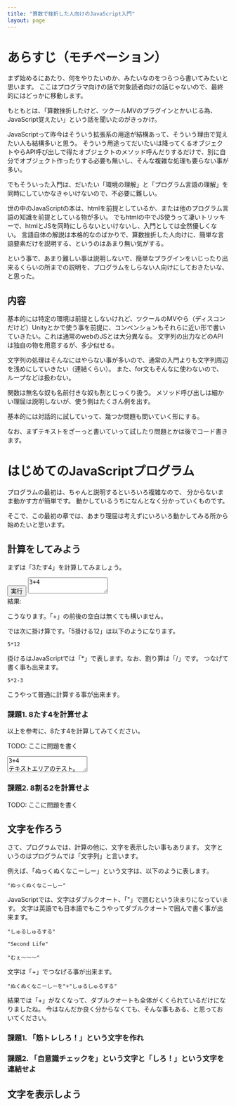 ```yaml
---
title: "算数で挫折した人向けのJavaScript入門"
layout: page
---
```


<link rel="stylesheet" href="https://cdnjs.cloudflare.com/ajax/libs/codemirror/5.35.0/codemirror.css" />
<script src="https://cdnjs.cloudflare.com/ajax/libs/codemirror/5.35.0/codemirror.js"></script>
<script src="https://cdnjs.cloudflare.com/ajax/libs/codemirror/5.35.0/mode/javascript/javascript.js"></script>
<style>
        .CodeMirror { height: auto; border: 1px solid #ddd; }
</style>

<script type="text/javascript" src="https://rawgit.com/karino2/js-introduction/master/scripts/env.js"></script>
<script>
  document.body.onload = function() {
    var idlist = ["ex1"];
    setupAll(idlist);
  }
</script>

# あらすじ（モチベーション）

まず始めるにあたり、何をやりたいのか、みたいなのをつらつら書いてみたいと思います。
ここはプログラマ向けの話で対象読者向けの話じゃないので、最終的にはどっかに移動します。

もともとは、「算数挫折したけど、ツクールMVのプラグインとかいじる為、JavaScript覚えたい」という話を聞いたのがきっかけ。

JavaScriptって昨今はそういう拡張系の用途が結構あって、そういう理由で覚えたい人も結構多いと思う。
そういう用途ってだいたいは降ってくるオブジェクトやらAPI呼び出しで得たオブジェクトのメソッド呼んだりするだけで、別に自分でオブジェクト作ったりする必要も無いし、そんな複雑な処理も要らない事が多い。

でもそういった入門は、だいたい「環境の理解」と「プログラム言語の理解」を同時にしていかなきゃいけないので、不必要に難しい。

世の中のJavaScriptの本は、htmlを前提としているか、または他のプログラム言語の知識を前提としている物が多い。
でもhtmlの中でJS使うって凄いトリッキーで、htmlとJSを同時にしらないといけないし、入門としては全然優しくない。
言語自体の解説は本格的なのばかりで、算数挫折した人向けに、簡単な言語要素だけを説明する、というのはあまり無い気がする。

という事で、あまり難しい事は説明しないで、簡単なプラグインをいじったり出来るくらいの所までの説明を、プログラムをしらない人向けにしておきたいな、と思った。

## 内容

基本的には特定の環境は前提としないけれど、ツクールのMVやら（ディスコンだけど）Unityとかで使う事を前提に、コンベンションもそれらに近い形で書いていきたい。これは通常のwebのJSとは大分異なる。
文字列の出力などのAPIは独自の物を用意するが、多少似せる。

文字列の処理はそんなにはやらない事が多いので、通常の入門よりも文字列周辺を浅めにしていきたい（連結くらい）。
また、for文もそんなに使わないので、ループなどは扱わない。

関数は無名な奴も名前付きな奴も割とじっくり扱う。
メソッド呼び出しは細かい理屈は説明しないが、使う側はたくさん例を出す。

基本的には対話的に試していって、幾つか問題も問いていく形にする。

なお、まずテキストをざーっと書いていって試したり問題とかは後でコード書きます。

# はじめてのJavaScriptプログラム

プログラムの最初は、ちゃんと説明するといろいろ複雑なので、
分からないまま動かす方が簡単です。
動かしているうちになんとなく分かっていくものです。

そこで、この最初の章では、あまり理屈は考えずにいろいろ動かしてみる所から始めたいと思います。

## 計算をしてみよう

まずは「3たす4」を計算してみましょう。

<input type="button" id="ex1-button" value="実行" />
<textarea id="ex1-tarea">
3+4
</textarea><br>
結果: <span id="ex1-console"></span>

こうなります。「+」の前後の空白は無くても構いません。

では次に掛け算です。「5掛ける12」は以下のようになります。

```
5*12
```

掛けるはJavaScriptでは「*」で表します。なお、割り算は「/」です。
つなげて書く事も出来ます。

```
5*2-3
```

こうやって普通に計算する事が出来ます。


### 課題1. 8たす4を計算せよ

以上を参考に、8たす4を計算してみてください。

TODO: ここに問題を書く

<textarea>
3+4
テキストエリアのテスト。
</textarea>

### 課題2. 8割る2を計算せよ

TODO: ここに問題を書く


## 文字を作ろう

さて、プログラムでは、計算の他に、文字を表示したい事もあります。
文字というのはプログラムでは「文字列」と言います。

例えば、「ぬっくぬくなこーしー」という文字は、以下のように表します。

```
"ぬっくぬくなこーしー"
```

JavaScriptでは、文字はダブルクオート、「"」で囲むという決まりになっています。
文字は英語でも日本語でもこうやってダブルクオートで囲んで書く事が出来ます。

```
"しゅるしゅるする"
```

```
"Second Life"
```

```
"むぇ〜〜〜"
```

文字は「+」でつなげる事が出来ます。

```
"ぬくぬくなこーしーを"+"しゅるしゅるする"
```

結果では「+」がなくなって、ダブルクオートも全体がくくられているだけになりましたね。
今はなんだか良く分からなくても、そんな事もある、と思っておいてください。

### 課題1. 「筋トレしろ！」という文字を作れ

### 課題2. 「自意識チェックを」という文字と「しろ！」という文字を連結せよ


## 文字を表示しよう







